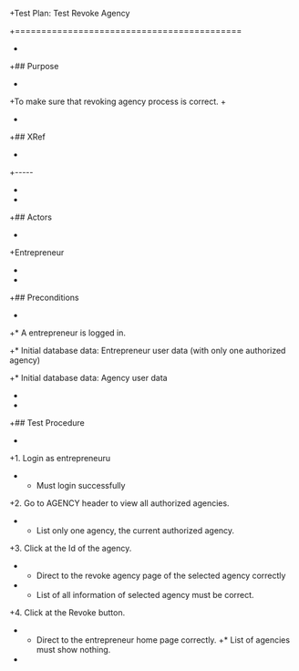 +Test Plan: Test Revoke Agency

+===========================================

+

+## Purpose

+

+To make sure that revoking agency process is correct.
+

+

+## XRef

+

+-----

+

+

+## Actors

+

+Entrepreneur

+

+

+## Preconditions

+

+* A entrepreneur is logged in.

+* Initial database data: Entrepreneur user data (with only one authorized agency)

+* Initial database data: Agency user data

+

+

+## Test Procedure

+

+1. Login as entrepreneuru

+    * Must login successfully

+2. Go to AGENCY header to view all authorized agencies.

+  * List only one agency, the current authorized agency.

+3. Click at the Id of the agency.

+  * Direct to the revoke agency page of the selected agency correctly
+  * List of all information of selected agency must be correct.

+4. Click at the Revoke button.

+  * Direct to the entrepreneur home page correctly.
+*  List of agencies must show nothing.
+
